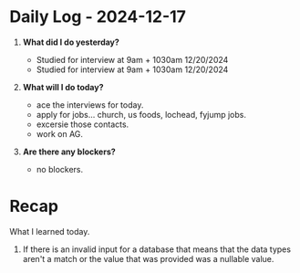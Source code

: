 # Daily Log - 2024-12-17

1. **What did I do yesterday?**

   - Studied for interview at 9am + 1030am 12/20/2024
   - Studied for interview at 9am + 1030am 12/20/2024

2. **What will I do today?**

   - ace the interviews for today.
   - apply for jobs... church, us foods, lochead, fyjump jobs.
   - excersie those contacts.
   - work on AG.

3. **Are there any blockers?**

   - no blockers.

# Recap 
What I learned today.
   1. If there is an invalid input for a database that means that the data types aren't a match or the value that was provided was a nullable value.

